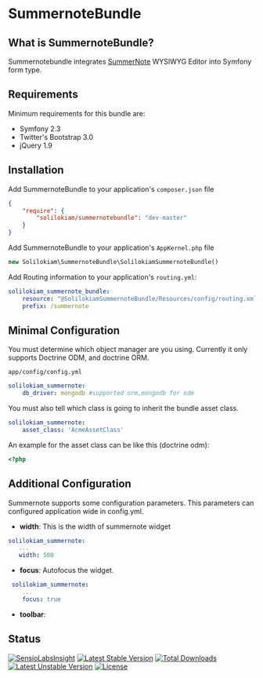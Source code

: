 SummernoteBundle
================

What is SummernoteBundle?
-------------------------
Summernotebundle integrates [SummerNote](http://hackerwins.github.io/summernote/) WYSIWYG Editor into Symfony form type.

Requirements
------------
Minimum requirements for this bundle are:
- Symfony 2.3
- Twitter's Bootstrap 3.0
- jQuery 1.9

Installation
------------
Add SummernoteBundle to your application's `composer.json` file

```json
{
    "require": {
        "solilokiam/summernotebundle": "dev-master"
    }
}
```

Add SummernoteBundle to your application's `AppKernel.php` file

```php
new Solilokiam\SummernoteBundle\SolilokiamSummernoteBundle()
```

Add Routing information to your application's `routing.yml`:

```yml
solilokiam_summernote_bundle:
    resource: "@SolilokiamSummernoteBundle/Resources/config/routing.xml"
    prefix: /summernote
```

Minimal Configuration
---------------------
You must determine which object manager are you using. Currently it only supports Doctrine ODM, and doctrine ORM.

`app/config/config.yml`

```yml
solilokiam_summernote:
    db_driver: mongodb #supported orm,mongodb for odm
```

You must also tell which class is going to inherit the bundle asset class.

```yml
solilokiam_summernote:
    asset_class: 'AcmeAssetClass'
```

An example for the asset class can be like this (doctrine odm):

```php
<?php


```

Additional Configuration
------------------------
Summernote supports some configuration parameters. This parameters can configured application wide in config.yml.

* **width**: This is the width of summernote widget
```yml
solilokiam_summernote:
   ...
   width: 500
```
* **focus**: Autofocus the widget.
```yml
 solilokiam_summernote:
    ...
    focus: true
```
* **toolbar**:

Status
------
[![SensioLabsInsight](https://insight.sensiolabs.com/projects/5ac190d8-368d-463e-bdcf-eb414242de47/mini.png)](https://insight.sensiolabs.com/projects/5ac190d8-368d-463e-bdcf-eb414242de47)
[![Latest Stable Version](https://poser.pugx.org/solilokiam/summernotebundle/v/stable.png)](https://packagist.org/packages/solilokiam/summernotebundle) [![Total Downloads](https://poser.pugx.org/solilokiam/summernotebundle/downloads.png)](https://packagist.org/packages/solilokiam/summernotebundle) [![Latest Unstable Version](https://poser.pugx.org/solilokiam/summernotebundle/v/unstable.png)](https://packagist.org/packages/solilokiam/summernotebundle) [![License](https://poser.pugx.org/solilokiam/summernotebundle/license.png)](https://packagist.org/packages/solilokiam/summernotebundle)


